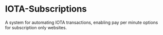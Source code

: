 # IOTA-Subscriptions
A system for automating IOTA transactions, enabling pay per minute options for subscription only websites.
